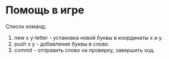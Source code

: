 # Помощь в игре
Список команд:
1. new x y-letter - установка новой буквы в координаты x и y.
2. push x y - добавление буквы в слово.
3. commit - отправить слово на проверку, завершить ход.
